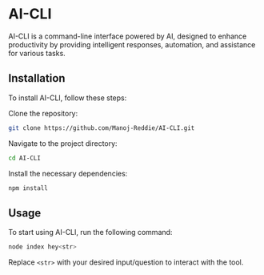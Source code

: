 # AI-CLI

AI-CLI is a command-line interface powered by AI, designed to enhance productivity by providing intelligent responses, automation, and assistance for various tasks.

## Installation

To install AI-CLI, follow these steps:

Clone the repository:

```sh
git clone https://github.com/Manoj-Reddie/AI-CLI.git
```

Navigate to the project directory:

```sh
cd AI-CLI
```

Install the necessary dependencies:

```sh
npm install
```

## Usage

To start using AI-CLI, run the following command:

```sh
node index hey<str>
```

Replace `<str>` with your desired input/question to interact with the tool.
